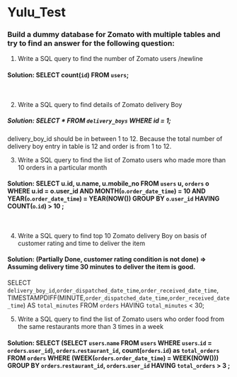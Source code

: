 # Yulu_Test

### Build a dummy database for Zomato with multiple tables and try to find an answer for the following question:

1. Write a SQL query to find the number of Zomato users /newline
#### Solution:  SELECT count(`id`) FROM `users`;  
<br />

2. Write a SQL query to find details of Zomato delivery Boy
##### Solution: SELECT * FROM `delivery_boys` WHERE id = 1; 

  delivery_boy_id should be in between 1 to 12. Because the total number of delivery boy entry in table is 12 and order is from 1 to 12.
<br />

3. Write a SQL query to find  the list of Zomato users who made more than 10 orders in a particular month
#### Solution:  SELECT u.id, u.name, u.mobile_no FROM `users` u, `orders` o WHERE u.id = o.user_id AND MONTH(`o`.`order_date_time`) = 10 AND YEAR(`o`.`order_date_time`) = YEAR(NOW()) GROUP BY `o`.`user_id` HAVING COUNT(`o`.`id`) > 10 ; 
<br />

4. Write a SQL query to find top 10 Zomato delivery Boy on basis of customer rating and time to deliver the item
#### Solution: (Partially Done, customer rating condition is not done) => Assuming  delivery time 30 minutes to deliver the item is good.
SELECT `delivery_boy_id`,`order_dispatched_date_time`,`order_received_date_time`, TIMESTAMPDIFF(MINUTE,`order_dispatched_date_time`,`order_received_date_time`) AS `total_minutes` FROM `orders` HAVING `total_minutes` < 30;
<br />

5. Write a SQL query to find the list of Zomato users who order food from the same restaurants more than 3 times in a week
#### Solution:  SELECT (SELECT `users`.`name` FROM `users` WHERE `users`.`id` = `orders`.`user_id`), `orders`.`restaurant_id`, count(`orders`.`id`) as `total_orders` FROM `orders` WHERE (WEEK(`orders`.`order_date_time`) = WEEK(NOW())) GROUP BY `orders`.`restaurant_id`, `orders`.`user_id` HAVING `total_orders` > 3 ;
<br />
